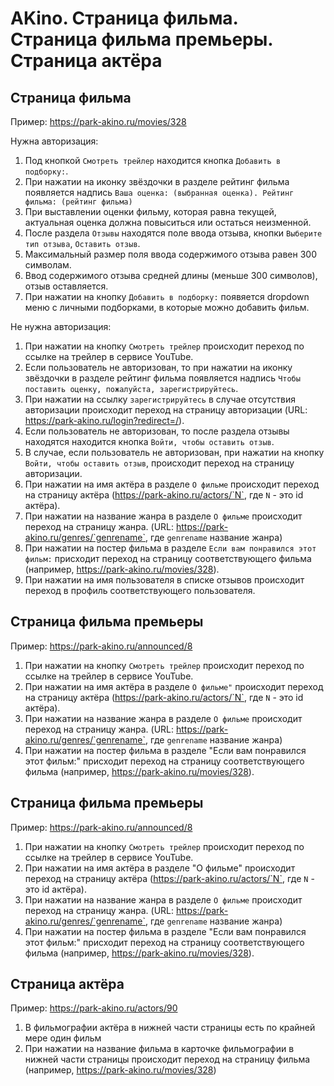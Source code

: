 # AKino. Страница фильма. Страница фильма премьеры. Страница актёра

## Страница фильма

Пример: https://park-akino.ru/movies/328

Нужна авторизация:
1. Под кнопкой `Смотреть трейлер` находится кнопка `Добавить в подборку:`.
2. При нажатии на иконку звёздочки в разделе рейтинг фильма появляется надпись `Ваша оценка: (выбранная оценка). Рейтинг фильма: (рейтинг фильма)`
3. При выставлении оценки фильму, которая равна текущей, актуальная оценка должна повыситься или остаться неизменной.
4. После раздела `Отзывы` находятся поле ввода отзыва, кнопки `Выберите тип отзыва`, `Оставить отзыв`.
5. Максимальный размер поля ввода содержимого отзыва равен 300 символам.
6. Ввод содержимого отзыва средней длины (меньше 300 символов), отзыв оставляется.
7. При нажатии на кнопку `Добавить в подборку:` появяется dropdown меню с личными подборками, в которые можно добавить фильм.

Не нужна авторизация:
1. При нажатии на кнопку `Смотреть трейлер` происходит переход по ссылке на трейлер в сервисе YouTube.
2. Если пользователь не авторизован, то при нажатии на иконку звёздочки в разделе рейтинг фильма появляется надпись `Чтобы поставить оценку, пожалуйста, зарегистрируйтесь`.
3.  При нажатии на ссылку `зарегистрируйтесь` в случае отсутствия авторизации происходит переход на страницу авторизации (URL: https://park-akino.ru/login?redirect=/).
4.  Если пользователь не авторизован, то после раздела отзывы находятся находится кнопка `Войти, чтобы оставить отзыв`.
5.  В случае, если пользователь не авторизован, при нажатии на кнопку `Войти, чтобы оставить отзыв`, происходит переход на страницу авторизации.
6.  При нажатии на имя актёра в разделе `О фильме` происходит переход на страницу актёра (https://park-akino.ru/actors/`N`, где `N` - это id актёра).
7.  При нажатии на название жанра в разделе `О фильме` происходит переход на страницу жанра. (URL: https://park-akino.ru/genres/`genrename`, где `genrename` название жанра)
8.  При нажатии на постер фильма в разделе `Если вам понравился этот фильм:` присходит переход на страницу соответствующего фильма (например, https://park-akino.ru/movies/328).
9.  При нажатии на имя пользователя в списке отзывов происходит переход в профиль соответствующего пользователя.

## Страница фильма премьеры

Пример: https://park-akino.ru/announced/8

1. При нажатии на кнопку `Смотреть трейлер` происходит переход по ссылке на трейлер в сервисе YouTube.
2.  При нажатии на имя актёра в разделе `О фильме"` происходит переход на страницу актёра (https://park-akino.ru/actors/`N`, где `N` - это id актёра).
3.  При нажатии на название жанра в разделе `О фильме` происходит переход на страницу жанра. (URL: https://park-akino.ru/genres/`genrename`, где `genrename` название жанра)
4.  При нажатии на постер фильма в разделе "Если вам понравился этот фильм:" присходит переход на страницу соответствующего фильма (например, https://park-akino.ru/movies/328).

## Страница фильма премьеры

Пример: https://park-akino.ru/announced/8

1. При нажатии на кнопку `Смотреть трейлер` происходит переход по ссылке на трейлер в сервисе YouTube.
2.  При нажатии на имя актёра в разделе "О фильме" происходит переход на страницу актёра (https://park-akino.ru/actors/`N`, где `N` - это id актёра).
3.  При нажатии на название жанра в разделе `О фильме` происходит переход на страницу жанра. (URL: https://park-akino.ru/genres/`genrename`, где `genrename` название жанра)
4.  При нажатии на постер фильма в разделе "Если вам понравился этот фильм:" присходит переход на страницу соответствующего фильма (например, https://park-akino.ru/movies/328).


## Страница актёра

Пример: https://park-akino.ru/actors/90

1. В фильмографии актёра в нижней части страницы есть по крайней мере один фильм
2. При нажатии на название фильма в карточке фильмографии в нижней части страницы происходит переход на страницу фильма (например, https://park-akino.ru/movies/328)

